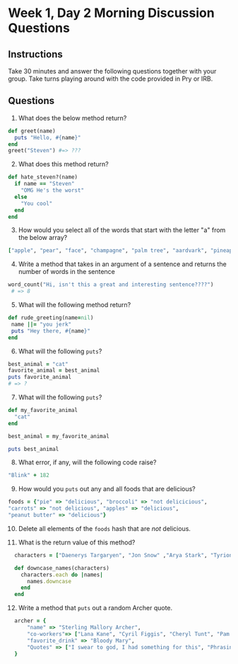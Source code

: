 # Week 1, Day 2 Morning Discussion Questions

## Instructions

Take 30 minutes and answer the following questions together with your group. Take turns playing around with the code provided in Pry or IRB.

## Questions

1. What does the below method return?

```ruby
def greet(name)
  puts "Hello, #{name}"
end
greet("Steven") #=> ???
```

2. What does this method return?

```ruby
def hate_steven?(name)
  if name == "Steven"
    "OMG He's the worst"
  else
    "You cool"
  end
end
```

3. How would you select all of the words that start with the letter "a" from the below array?

```ruby
["apple", "pear", "face", "champagne", "palm tree", "aardvark", "pineapple"]
```

4. Write a method that takes in an argument of a sentence and returns the
number of words in the sentence

```ruby
word_count("Hi, isn't this a great and interesting sentence????")
 # => 8
```

5. What will the following method return?

```ruby
def rude_greeting(name=nil)
 name ||= "you jerk"
 puts "Hey there, #{name}"
end
```

6. What will the following `puts`?

```ruby
best_animal = "cat"
favorite_animal = best_animal
puts favorite_animal
# => ?
```

7. What will the following `puts`?

```ruby
def my_favorite_animal
  "cat"
end

best_animal = my_favorite_animal

puts best_animal
```

8. What error, if any, will the following code raise?

```ruby
"Blink" + 182
```

9. How would you `puts` out any and all foods that are delicious?

```ruby
foods = {"pie" => "delicious", "broccoli" => "not delicicious",
"carrots" => "not delicious", "apples" => "delicious",
"peanut butter" => "delicious"}
```

10. Delete all elements of the `foods` hash that are *not* delicious.

11. What is the return value of this method?
```ruby
  characters = ["Daenerys Targaryen", "Jon Snow" ,"Arya Stark", "Tyrion Lannister", "Sansa Stark", "Cersei Lannister", "Margaery Tyrell"]

  def downcase_names(characters)
    characters.each do |names|
      names.downcase
    end
  end
```

12. Write a method that `puts` out a random Archer quote.
```ruby
  archer = {
      "name" => "Sterling Mallory Archer",
      "co-workers"=> ["Lana Kane", "Cyril Figgis", "Cheryl Tunt", "Pam Poovey", "Dr Krieger"],
      "favorite_drink" => "Bloody Mary",
      "Quotes" => ["I swear to god, I had something for this", "Phrasing", "Boop", "Danger Zone", "Read a book", "Do you not?", "Can't or won't?"]
  }
```

